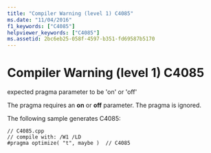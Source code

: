 ```yaml
---
title: "Compiler Warning (level 1) C4085"
ms.date: "11/04/2016"
f1_keywords: ["C4085"]
helpviewer_keywords: ["C4085"]
ms.assetid: 2bc6eb25-058f-4597-b351-fd69587b5170
---
```

# Compiler Warning (level 1) C4085

expected pragma parameter to be 'on' or 'off'

The pragma requires an **on** or **off** parameter. The pragma is ignored.

The following sample generates C4085:

```
// C4085.cpp
// compile with: /W1 /LD
#pragma optimize( "t", maybe )  // C4085
```